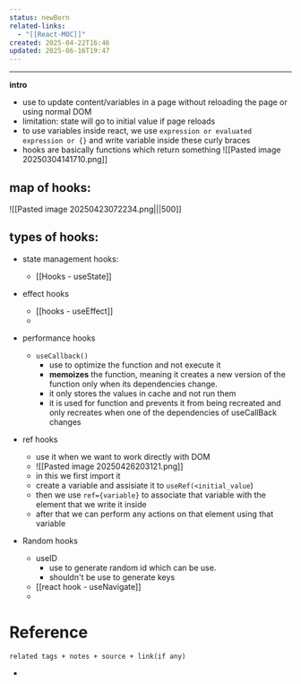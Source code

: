 ```yaml
---
status: newBorn
related-links:
  - "[[React-MOC]]"
created: 2025-04-22T16:46
updated: 2025-06-16T19:47
---
```

---


**intro**
- use to update content/variables in a page without reloading the page or using normal DOM
- limitation: state will go to initial value if page reloads
- to use variables inside react, we use `expression or evaluated expression or {}` and write variable inside these curly braces
- hooks are basically functions which return something
	![[Pasted image 20250304141710.png]]


## map of hooks:

![[Pasted image 20250423072234.png|||500]]


## types of hooks:

- state management hooks:
	- [[Hooks - useState]]

- effect hooks
	- [[hooks - useEffect]]
	- 
- performance hooks
	- `useCallback()`
		- use to optimize the function and not execute it
		- **memoizes** the function, meaning it creates a new version of the function only when its dependencies change.
		- it only stores the values in cache and not run them
		- it is used for function and prevents it from being recreated and only recreates when one of the dependencies of useCallBack changes
- ref hooks
	- use it when we want to work directly with DOM
	- ![[Pasted image 20250426203121.png]]
	- in this we first import it
	- create a variable and assisiate it to `useRef(<initial_value`) 
	- then we use `ref={variable}` to associate that variable with the element that we write it inside
	- after that we can perform any actions on that element using that variable
- Random hooks
	- useID
		- use to generate random id which can be use.
		- shouldn't be use to generate keys
	- [[react hook - useNavigate]]
	- 



# Reference
`related tags + notes + source + link(if any)`
 

- 